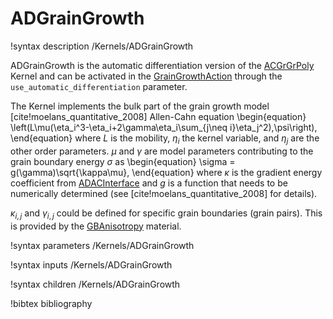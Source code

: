 # ADGrainGrowth

!syntax description /Kernels/ADGrainGrowth

ADGrainGrowth is the automatic differentiation version of the
[ACGrGrPoly](/ACGrGrPoly.md) Kernel and can be activated in the
[GrainGrowthAction](/GrainGrowthAction.md) through the
`use_automatic_differentiation` parameter.

The Kernel implements the bulk part of the grain growth model
[cite!moelans_quantitative_2008] Allen-Cahn equation
\begin{equation}
\left(L\mu(\eta_i^3-\eta_i+2\gamma\eta_i\sum_{j\neq i}\eta_j^2),\psi\right),
\end{equation}
where $L$ is the mobility, $\eta_i$ the kernel variable, and $\eta_j$ are the
other order parameters. $\mu$ and $\gamma$ are model parameters contributing to
the grain boundary energy $\sigma$ as
\begin{equation}
\sigma = g(\gamma)\sqrt{\kappa\mu},
\end{equation}
where $\kappa$ is the gradient energy coefficient from
[ADACInterface](/ADACInterface.md) and $g$ is a function that needs to be
numerically determined (see [cite!moelans_quantitative_2008] for details).

$\kappa_{i,j}$ and $\gamma_{i,j}$ could be defined for specific grain boundaries
(grain pairs). This is provided by the [GBAnisotropy](/GBAnisotropy.md)
material.

!syntax parameters /Kernels/ADGrainGrowth

!syntax inputs /Kernels/ADGrainGrowth

!syntax children /Kernels/ADGrainGrowth

!bibtex bibliography

